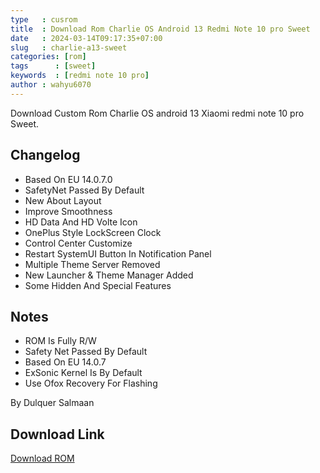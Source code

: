 ```yaml
---
type   : cusrom
title  : Download Rom Charlie OS Android 13 Redmi Note 10 pro Sweet
date   : 2024-03-14T09:17:35+07:00
slug   : charlie-a13-sweet
categories: [rom]
tags      : [sweet]
keywords  : [redmi note 10 pro]
author : wahyu6070
---
```


Download Custom Rom Charlie OS android 13 Xiaomi redmi note 10 pro Sweet.

## Changelog
- Based On EU 14.0.7.0
- SafetyNet Passed By Default
- New About Layout
- Improve Smoothness 
- HD Data And HD Volte Icon
- OnePlus Style LockScreen Clock
- Control Center Customize
- Restart SystemUI Button In Notification Panel
- Multiple Theme Server Removed
- New Launcher & Theme Manager Added
- Some Hidden And Special Features

## Notes
- ROM Is Fully R/W
- Safety Net Passed By Default 
- Based On EU 14.0.7
- ExSonic Kernel Is By Default 
- Use Ofox Recovery For Flashing

By Dulquer Salmaan

## Download Link
[Download ROM](https://devuploads.com/dmngkojja8zs)

